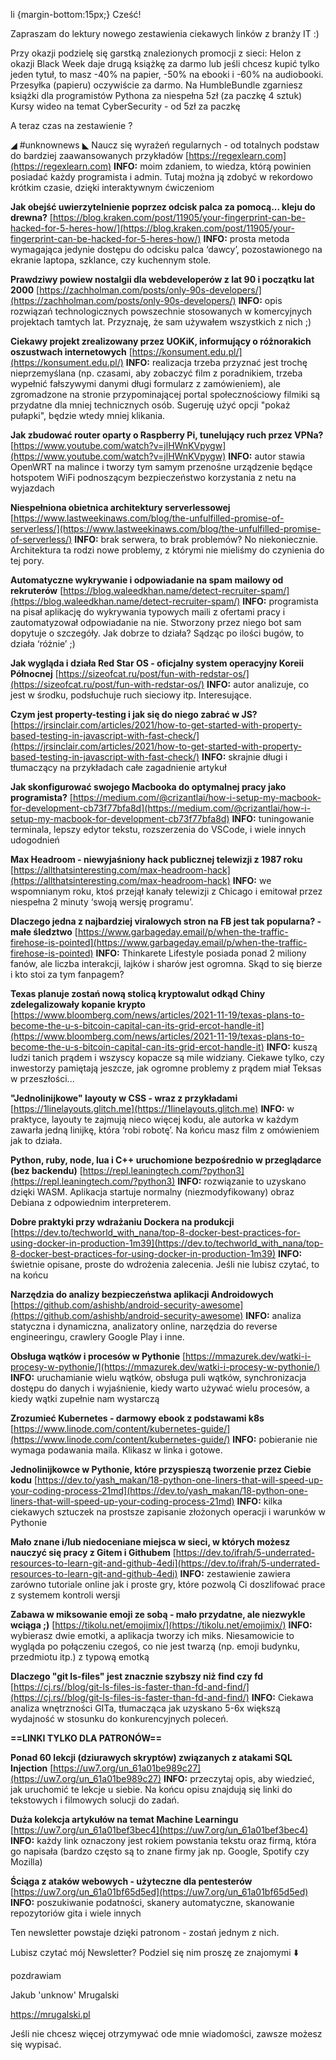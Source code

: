 li {margin-bottom:15px;}
Cześć!

Zapraszam do lektury nowego zestawienia ciekawych linków z branży IT :)

 

Przy okazji podzielę się garstką znalezionych promocji z sieci:
Helon z okazji Black Week daje drugą książkę za darmo lub jeśli chcesz kupić tylko jeden tytuł, to masz -40% na papier, -50% na ebooki i -60% na audiobooki. Przesyłka (papieru) oczywiście za darmo.
Na HumbleBundle zgarniesz książki dla programistów Pythona za niespełna 5zł (za paczkę 4 sztuk)
Kursy wideo na temat CyberSecurity - od 5zł za paczkę
 

A teraz czas na zestawienie ?

 

◢ #unknownews ◣
Naucz się wyrażeń regularnych - od totalnych podstaw do bardziej zaawansowanych przykładów
[https://regexlearn.com](https://regexlearn.com)
**INFO:** moim zdaniem, to wiedza, którą powinien posiadać każdy programista i admin. Tutaj można ją zdobyć w rekordowo krótkim czasie, dzięki interaktywnym ćwiczeniom

**Jak obejść uwierzytelnienie poprzez odcisk palca za pomocą... kleju do drewna?**
[https://blog.kraken.com/post/11905/your-fingerprint-can-be-hacked-for-5-heres-how/](https://blog.kraken.com/post/11905/your-fingerprint-can-be-hacked-for-5-heres-how/)
**INFO:** prosta metoda wymagająca jedynie dostępu do odcisku palca &lsquo;dawcy&rsquo;, pozostawionego na ekranie laptopa, szklance, czy kuchennym stole.

**Prawdziwy powiew nostalgii dla webdeveloperów z lat 90 i początku lat 2000**
[https://zachholman.com/posts/only-90s-developers/](https://zachholman.com/posts/only-90s-developers/)
**INFO:** opis rozwiązań technologicznych powszechnie stosowanych w komercyjnych projektach tamtych lat. Przyznaję, że sam używałem wszystkich z nich ;)

**Ciekawy projekt zrealizowany przez UOKiK, informujący o różnorakich oszustwach internetowych**
[https://konsument.edu.pl/](https://konsument.edu.pl/)
**INFO:** realizacja trzeba przyznać jest trochę nieprzemyślana (np. czasami, aby zobaczyć film z poradnikiem, trzeba wypełnić fałszywymi danymi długi formularz z zamówieniem), ale zgromadzone na stronie przypominającej portal społecznościowy filmiki są przydatne dla mniej technicznych osób. Sugeruję użyć opcji "pokaż pułapki", będzie wtedy mniej klikania.

**Jak zbudować router oparty o Raspberry Pi, tunelujący ruch przez VPNa?**
[https://www.youtube.com/watch?v=jlHWnKVpygw](https://www.youtube.com/watch?v=jlHWnKVpygw)
**INFO:** autor stawia OpenWRT na malince i tworzy tym samym przenośne urządzenie będące hotspotem WiFi podnoszącym bezpieczeństwo korzystania z netu na wyjazdach

**Niespełniona obietnica architektury serverlessowej**
[https://www.lastweekinaws.com/blog/the-unfulfilled-promise-of-serverless/](https://www.lastweekinaws.com/blog/the-unfulfilled-promise-of-serverless/)
**INFO:** brak serwera, to brak problemów? No niekoniecznie. Architektura ta rodzi nowe problemy, z którymi nie mieliśmy do czynienia do tej pory.

**Automatyczne wykrywanie i odpowiadanie na spam mailowy od rekruterów**
[https://blog.waleedkhan.name/detect-recruiter-spam/](https://blog.waleedkhan.name/detect-recruiter-spam/)
**INFO:** programista na pisał aplikację do wykrywania typowych maili z ofertami pracy i zautomatyzował odpowiadanie na nie. Stworzony przez niego bot sam dopytuje o szczegóły. Jak dobrze to działa? Sądząc po ilości bugów, to działa &lsquo;różnie&rsquo; ;)

**Jak wygląda i działa Red Star OS - oficjalny system operacyjny Koreii Północnej**
[https://sizeofcat.ru/post/fun-with-redstar-os/](https://sizeofcat.ru/post/fun-with-redstar-os/)
**INFO:** autor analizuje, co jest w środku, podsłuchuje ruch sieciowy itp. Interesujące.

**Czym jest property-testing i jak się do niego zabrać w JS?**
[https://jrsinclair.com/articles/2021/how-to-get-started-with-property-based-testing-in-javascript-with-fast-check/](https://jrsinclair.com/articles/2021/how-to-get-started-with-property-based-testing-in-javascript-with-fast-check/)
**INFO:** skrajnie długi i tłumaczący na przykładach całe zagadnienie artykuł

**Jak skonfigurować swojego Macbooka do optymalnej pracy jako programista?**
[https://medium.com/@crizantlai/how-i-setup-my-macbook-for-development-cb73f77bfa8d](https://medium.com/@crizantlai/how-i-setup-my-macbook-for-development-cb73f77bfa8d)
**INFO:** tuningowanie terminala, lepszy edytor tekstu, rozszerzenia do VSCode, i wiele innych udogodnień

**Max Headroom - niewyjaśniony hack publicznej telewizji z 1987 roku**
[https://allthatsinteresting.com/max-headroom-hack](https://allthatsinteresting.com/max-headroom-hack)
**INFO:** we wspomnianym roku, ktoś przejął kanały telewizji z Chicago i emitował przez niespełna 2 minuty &lsquo;swoją wersję programu&rsquo;.

**Dlaczego jedna z najbardziej viralowych stron na FB jest tak popularna? - małe śledztwo**
[https://www.garbageday.email/p/when-the-traffic-firehose-is-pointed](https://www.garbageday.email/p/when-the-traffic-firehose-is-pointed)
**INFO:** Thinkarete Lifestyle posiada ponad 2 miliony fanów, ale liczba interakcji, lajków i sharów jest ogromna. Skąd to się bierze i kto stoi za tym fanpagem?

**Texas planuje zostań nową stolicą kryptowalut odkąd Chiny zdelegalizowały kopanie krypto**
[https://www.bloomberg.com/news/articles/2021-11-19/texas-plans-to-become-the-u-s-bitcoin-capital-can-its-grid-ercot-handle-it](https://www.bloomberg.com/news/articles/2021-11-19/texas-plans-to-become-the-u-s-bitcoin-capital-can-its-grid-ercot-handle-it)
**INFO:** kuszą ludzi tanich prądem i wszyscy kopacze są mile widziany. Ciekawe tylko, czy inwestorzy pamiętają jeszcze, jak ogromne problemy z prądem miał Teksas w przeszłości...

**"Jednolinijkowe" layouty w CSS - wraz z przykładami**
[https://1linelayouts.glitch.me](https://1linelayouts.glitch.me)
**INFO:** w praktyce, layouty te zajmują nieco więcej kodu, ale autorka w każdym zawarła jedną linijkę, która &lsquo;robi robotę&rsquo;. Na końcu masz film z omówieniem jak to działa.

**Python, ruby, node, lua i C++ uruchomione bezpośrednio w przeglądarce (bez backendu)**
[https://repl.leaningtech.com/?python3](https://repl.leaningtech.com/?python3)
**INFO:** rozwiązanie to uzyskano dzięki WASM. Aplikacja startuje normalny (niezmodyfikowany) obraz Debiana z odpowiednim interpreterem.

**Dobre praktyki przy wdrażaniu Dockera na produkcji**
[https://dev.to/techworld_with_nana/top-8-docker-best-practices-for-using-docker-in-production-1m39](https://dev.to/techworld_with_nana/top-8-docker-best-practices-for-using-docker-in-production-1m39)
**INFO:** świetnie opisane, proste do wdrożenia zalecenia. Jeśli nie lubisz czytać, to na końcu

**Narzędzia do analizy bezpieczeństwa aplikacji Androidowych**
[https://github.com/ashishb/android-security-awesome](https://github.com/ashishb/android-security-awesome)
**INFO:** analiza statyczna i dynamiczna, analizatory online, narzędzia do reverse engineeringu, crawlery Google Play i inne.

**Obsługa wątków i procesów w Pythonie**
[https://mmazurek.dev/watki-i-procesy-w-pythonie/](https://mmazurek.dev/watki-i-procesy-w-pythonie/)
**INFO:** uruchamianie wielu wątków, obsługa puli wątków, synchronizacja dostępu do danych i wyjaśnienie, kiedy warto używać wielu procesów, a kiedy wątki zupełnie nam wystarczą

**Zrozumieć Kubernetes - darmowy ebook z podstawami k8s**
[https://www.linode.com/content/kubernetes-guide/](https://www.linode.com/content/kubernetes-guide/)
**INFO:** pobieranie nie wymaga podawania maila. Klikasz w linka i gotowe.

**Jednolinijkowce w Pythonie, które przyspieszą tworzenie przez Ciebie kodu**
[https://dev.to/yash_makan/18-python-one-liners-that-will-speed-up-your-coding-process-21md](https://dev.to/yash_makan/18-python-one-liners-that-will-speed-up-your-coding-process-21md)
**INFO:** kilka ciekawych sztuczek na prostsze zapisanie złożonych operacji i warunków w Pythonie

**Mało znane i/lub niedoceniane miejsca w sieci, w których możesz nauczyć się pracy z Gitem i Githubem**
[https://dev.to/ifrah/5-underrated-resources-to-learn-git-and-github-4edi](https://dev.to/ifrah/5-underrated-resources-to-learn-git-and-github-4edi)
**INFO:** zestawienie zawiera zarówno tutoriale online jak i proste gry, które pozwolą Ci doszlifować prace z systemem kontroli wersji

**Zabawa w miksowanie emoji ze sobą - mało przydatne, ale niezwykle wciąga ;)**
[https://tikolu.net/emojimix/](https://tikolu.net/emojimix/)
**INFO:** wybierasz dwie emotki, a aplikacja tworzy ich miks. Niesamowicie to wygląda po połączeniu czegoś, co nie jest twarzą (np. emoji budynku, przedmiotu itp.) z typową emotką

**Dlaczego "git ls-files" jest znacznie szybszy niż find czy fd**
[https://cj.rs//blog/git-ls-files-is-faster-than-fd-and-find/](https://cj.rs//blog/git-ls-files-is-faster-than-fd-and-find/)
**INFO:** Ciekawa analiza wnętrzności GITa, tłumacząca jak uzyskano 5-6x większą wydajność w stosunku do konkurencyjnych poleceń.

**==LINKI TYLKO DLA PATRONÓW==**

**Ponad 60 lekcji (dziurawych skryptów) związanych z atakami SQL Injection**
[https://uw7.org/un_61a01be989c27](https://uw7.org/un_61a01be989c27)
**INFO:** przeczytaj opis, aby wiedzieć, jak uruchomić te lekcje u siebie. Na końcu opisu znajdują się linki do tekstowych i filmowych solucji do zadań.

**Duża kolekcja artykułów na temat Machine Learningu**
[https://uw7.org/un_61a01bef3bec4](https://uw7.org/un_61a01bef3bec4)
**INFO:** każdy link oznaczony jest rokiem powstania tekstu oraz firmą, która go napisała (bardzo często są to znane firmy jak np. Google, Spotify czy Mozilla)

**Ściąga z ataków webowych - użyteczne dla pentesterów**
[https://uw7.org/un_61a01bf65d5ed](https://uw7.org/un_61a01bf65d5ed)
**INFO:** poszukiwanie podatności, skanery automatyczne, skanowanie repozytoriów gita i wiele innych

 

Ten newsletter powstaje dzięki patronom - zostań jednym z nich.

 

Lubisz czytać mój Newsletter? Podziel się nim proszę ze znajomymi ⬇️ 

  

 
pozdrawiam

Jakub 'unknow' Mrugalski

https://mrugalski.pl

 
Jeśli nie chcesz więcej otrzymywać ode mnie wiadomości, zawsze możesz się wypisać.